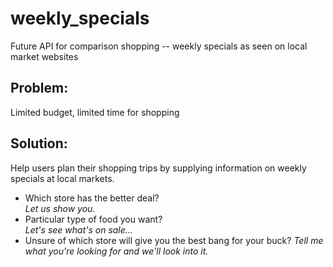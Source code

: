 # weekly_specials
Future API for comparison shopping -- weekly specials as seen on local market websites

## Problem:  
Limited budget, limited time for shopping

## Solution:  
Help users plan their shopping trips by supplying information on weekly specials at local markets.  
* Which store has the better deal?  
  *Let us show you.*
* Particular type of food you want?  
  *Let's see what's on sale...*
* Unsure of which store will give you the best bang for your buck? 
  *Tell me what you're looking for and we'll look into it.*
